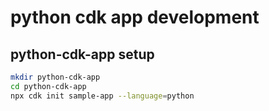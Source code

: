 # python cdk app development

## python-cdk-app setup

```sh
mkdir python-cdk-app
cd python-cdk-app
npx cdk init sample-app --language=python
```
